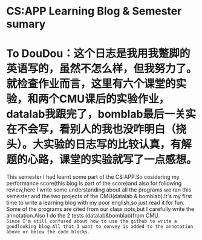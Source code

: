 CS:APP Learning Blog & Semester sumary
==
To DouDou：这个日志是我用我蹩脚的英语写的，虽然不怎么样，但我努力了。就检查作业而言，这里有六个课堂的实验，和两个CMU课后的实验作业，datalab我跟完了，bomblab最后一关实在不会写，看别人的我也没咋明白（挠头）。大实验的日志写的比较认真，有解题的心路，课堂的实验就写了一点感想。
==
This semester I had learnt some part of the CS:APP.So cosidering my performance score(this blog is part of the score)and also for following review,here I write some understanding about all the programs we ran this semester and the two projects of the CMU(datalab & bomblab).It's my first time to write a learning blog with my poor english,so just read it for fun.
<br>Some of the programs are cited from our class ppts,but I carefully write the annotation.Also I do the 2 tests (datalab&bomblab)from CMU.
<br>`Since I'm still confused about how to use the github to write a goodlooking blog.All that I want to convey is added to the annotation above or below the code blocks.`

